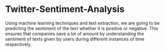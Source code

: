 # Twitter-Sentiment-Analysis
Using machine learning techniques and text extraction, we are going to be predicting the sentiment of the text whether it is positive or negative. This ensures that companies save a lot of amount by understanding the sentiment of texts given by users during different instances of time respectively.
